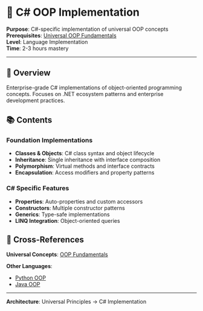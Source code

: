 # 🔷 C# OOP Implementation

**Purpose**: C#-specific implementation of universal OOP concepts  
**Prerequisites**: [Universal OOP Fundamentals](../../01_software-design-principles/01_OOP-Fundamentals/)  
**Level**: Language Implementation  
**Time**: 2-3 hours mastery

---

## 🎯 Overview

Enterprise-grade C# implementations of object-oriented programming concepts. Focuses on .NET ecosystem patterns and enterprise development practices.

## 📚 Contents

### **Foundation Implementations**

- **Classes & Objects**: C# class syntax and object lifecycle
- **Inheritance**: Single inheritance with interface composition
- **Polymorphism**: Virtual methods and interface contracts
- **Encapsulation**: Access modifiers and property patterns

### **C# Specific Features**

- **Properties**: Auto-properties and custom accessors
- **Constructors**: Multiple constructor patterns
- **Generics**: Type-safe implementations
- **LINQ Integration**: Object-oriented queries

## 🔗 Cross-References

**Universal Concepts**: [OOP Fundamentals](../../01_software-design-principles/01_OOP-Fundamentals/)

**Other Languages**:

- [Python OOP](../../../02_Python/05_OOP-Implementation/)
- [Java OOP](../../04_Java/02_OOP-Implementation/)

---

**Architecture**: Universal Principles → C# Implementation
